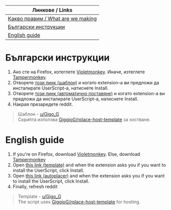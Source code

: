 |Линкове / Links|
|--|
|[Какво правим / What are we making](https://r-place-2022-bulgaria.herokuapp.com/)|
|[Български инструкции](#български-инструкции)|
|[English guide](#english-guide)|
# Български инструкции
1. Ако сте на Firefox, изтеглете [Violetmonkey](https://addons.mozilla.org/en-US/firefox/addon/violentmonkey/). Иначе, изтеглете [Tampermonkey](https://chrome.google.com/webstore/detail/tampermonkey/dhdgffkkebhmkfjojejmpbldmpobfkfo?hl=en).
2. Отворете [този линк (шаблон)](https://github.com/GiggioG/rplace-2023-bulgaria/raw/main/template-script.user.js) и когато extension-а ви предложи да инсталирате UserScript-а, натиснете Install.
3. Отворете [този линк (автоматично поставяне)](https://github.com/GiggioG/rplace-2023-bulgaria/raw/main/autoplacer-script.user.js) и когато extension-а ви предложи да инсталирате UserScript-а, натиснете Install.
4. Накрая презаредете reddit.
> Шаблон - [u/Gigo_G](https://reddit.com/u/Gigo_G)  
> Скрипта използва [GiggioG/rplace-host-template](https://github.com/GiggioG/rplace-host-template) за хостване.
# English guide
1. If you're on Firefox, download [Violetmonkey](https://addons.mozilla.org/en-US/firefox/addon/violentmonkey/). Else, download [Tampermonkey](https://chrome.google.com/webstore/detail/tampermonkey/dhdgffkkebhmkfjojejmpbldmpobfkfo?hl=en)
2. Open [this link (template)](https://github.com/GiggioG/rplace-2023-bulgaria/raw/main/template-script.user.js) and when the extension asks you if you want to install the UserScript, click Install.
3. Open [this link (autoplacer)](https://github.com/GiggioG/rplace-2023-bulgaria/raw/main/autoplacer-script.user.js) and when the extension asks you if you want to install the UserScript, click Install.
5. Finally, refresh reddit
> Template - [u/Gigo_G](https://reddit.com/u/Gigo_G)  
> The script uses [GiggioG/rplace-host-template](https://github.com/GiggioG/rplace-host-template) for hosting.